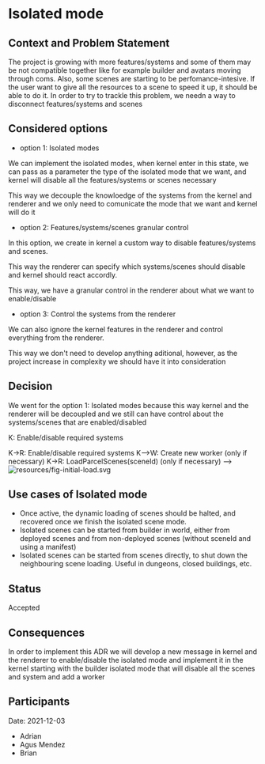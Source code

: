 # Isolated mode 

## Context and Problem Statement

The project is growing with more features/systems and some of them may be not compatible together 
like for example builder and avatars moving through coms. Also, some scenes are starting 
to be perfomance-intesive. If the user want to give all the resources to a scene to speed it up, 
it should be able to do it. In order to try to trackle this problem, we needn a way to disconnect
features/systems and scenes

## Considered options

- option 1: Isolated modes

We can implement the isolated modes, when kernel enter in this state, we can pass as a parameter the 
type of the isolated mode that we want, and kernel will disable all the features/systems or scenes necessary

This way we decouple the knowloedge of the systems from the kernel and renderer and we only need to comunicate
the mode that we want and kernel will do it

- option 2: Features/systems/scenes granular control

In this option, we create in kernel a custom way to disable features/systems and scenes.

This way the renderer can specify which systems/scenes should disable and kernel should react accordly.

This way, we have a granular control in the renderer about what we want to enable/disable

- option 3: Control the systems from the renderer

We can also ignore the kernel features in the renderer and control everything from the renderer.

This way we don't need to develop anything aditional, however, as the project increase in complexity we should
have it into consideration

## Decision

We went for the option 1: Isolated modes because this way kernel and the renderer will be decoupled and we
still can have control about the systems/scenes that are enabled/disabled

<!--
```sequence
participant Unity as R
participant Kernel as K
participant Scene worker as W

note over R: Start isolated mode
R->K: enter isolated mode(mode)
K-->K: Enable/disable required systems
K->R: Enable/disable required systems
K-->W: Create new worker (only if necessary)
K->R: LoadParcelScenes(sceneId) (only if necessary)
-->
![resources/fig-initial-load.svg](resources/fig-initial-load.svg)


## Use cases of Isolated mode

- Once active, the dynamic loading of scenes should be halted, and recovered once we finish the isolated scene mode.
- Isolated scenes can be started from builder in world, either from deployed scenes and from non-deployed scenes (without sceneId and using a manifest)
- Isolated scenes can be started from scenes directly, to shut down the neighbouring scene loading. Useful in dungeons, closed buildings, etc.

## Status

Accepted

## Consequences

In order to implement this ADR we will develop a new message in kernel and the renderer to enable/disable the isolated mode
and implement it in the kernel starting with the builder isolated mode that will disable all the scenes and system and add a worker

## Participants

Date: 2021-12-03

- Adrian
- Agus Mendez
- Brian
